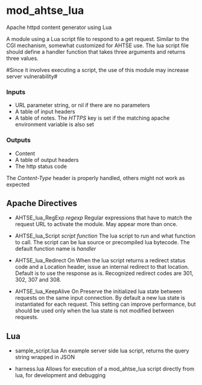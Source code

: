 # mod_ahtse_lua

Apache httpd content generator using Lua

A module using a Lua script file to respond to a get request.  Similar to the CGI mechanism, somewhat customized for AHTSE use.
The lua script file should define a handler function that takes three arguments and returns three values.

#Since it involves executing a script, the use of this module may increase server vulnerability#

### Inputs
* URL parameter string, or nil if there are no parameters
* A table of input headers
* A table of notes.  The *HTTPS* key is set if the matching apache environment variable is also set

### Outputs
* Content
* A table of output headers
* The http status code

The *Content-Type* header is properly handled, others might not work as expected

## Apache Directives

* AHTSE_lua_RegExp _regexp_
  Regular expressions that have to match the request URL to activate the module.  May appear more than once.

* AHTSE_lua_Script _script_ _function_
  The lua script to run and what function to call.  The script can be lua source or precompiled lua bytecode.  The default function name is _handler_

* AHTSE_lua_Redirect On
  When the lua script returns a redirect status code and a Location header, issue an internal redirect to that location.  Default is to use the response as is.
  Recognized redirect codes are 301, 302, 307 and 308.

* AHTSE_lua_KeepAlive On
  Preserve the initialized lua state between requests on the same input connection.  By default a new lua state is instantiated for each request.  This setting can improve performance, but should be used only when the lua state is not modified between requests.

## Lua

 * sample_script.lua
   An example server side lua script, returns the query string wrapped in JSON

 * harness.lua
   Allows for execution of a mod_ahtse_lua script directly from lua, for development and debugging
